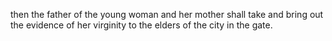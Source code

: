 then the father of the young woman and her mother shall take and bring out the evidence of her virginity to the elders of the city in the gate.
